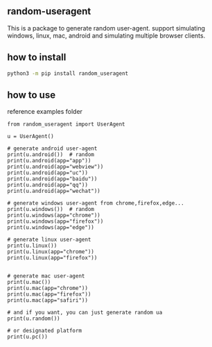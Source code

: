 ##  random-useragent

This is a package to generate random user-agent. support simulating windows, linux, mac, android and simulating multiple browser clients.

## how to install

```bash
python3 -m pip install random_useragent
```

##  how to use

reference examples folder

```
from random_useragent import UserAgent

u = UserAgent()

# generate android user-agent
print(u.android())  # random
print(u.android(app="app"))
print(u.android(app="webview"))
print(u.android(app="uc"))
print(u.android(app="baidu"))
print(u.android(app="qq"))
print(u.android(app="wechat"))

# generate windows user-agent from chrome,firefox,edge...
print(u.windows())  # random
print(u.windows(app="chrome"))
print(u.windows(app="firefox"))
print(u.windows(app="edge"))

# generate linux user-agent
print(u.linux())
print(u.linux(app="chrome"))
print(u.linux(app="firefox"))


# generate mac user-agent
print(u.mac())
print(u.mac(app="chrome"))
print(u.mac(app="firefox"))
print(u.mac(app="safiri"))

# and if you want, you can just generate random ua
print(u.random())

# or designated platform
print(u.pc())
```
